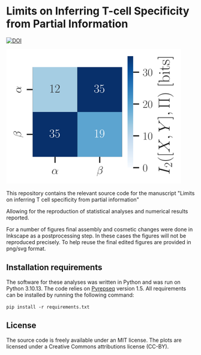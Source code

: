 # Limits on Inferring T-cell Specificity from Partial Information

[![DOI](https://zenodo.org/badge/DOI/10.5281/zenodo.13760163.svg)](https://doi.org/10.5281/zenodo.13760163)

![alt text](figures/figure2_central.svg)

This repository contains the relevant source code for the manuscript "Limits on inferring T cell specificity from partial information"

Allowing for the reproduction of statistical analyses and numerical results reported.

For a number of figures final assembly and cosmetic changes were done in Inkscape as a postprocessing step. In these cases the figures will not be reproduced precisely. To help reuse the final edited figures are provided in png/svg format.

## Installation requirements

The software for these analyses was written in Python and was run on Python 3.10.13. The code relies on [Pyrepseq](https://github.com/andim/pyrepseq) version 1.5. All requirements can be installed by running the following command:

`pip install -r requirements.txt`

## License

The source code is freely available under an MIT license. The plots are licensed under a Creative Commons attributions license (CC-BY).
